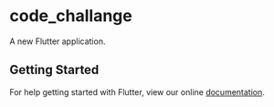 # code_challange

A new Flutter application.

## Getting Started

For help getting started with Flutter, view our online
[documentation](https://flutter.io/).
